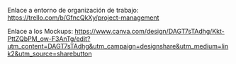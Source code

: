 Enlace a entorno de organización de trabajo: https://trello.com/b/GfncQkXy/project-management

Enlace a los Mockups: https://www.canva.com/design/DAGT7sTAdhg/Kkt-PttZQbPM_ow-F3AnTg/edit?utm_content=DAGT7sTAdhg&utm_campaign=designshare&utm_medium=link2&utm_source=sharebutton
